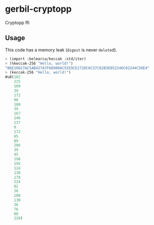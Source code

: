 # gerbil-cryptopp
Cryptopp ffi

## Usage

This code has a memory leak (`digest` is never `delete`d).

```scheme
> (import :belmarca/keccak :std/iter)
> (%keccak-256 "Hello, world!")
"B6E16D27AC5AB427A7F68900AC5559CE272DC6C37C82B3E052246C82244C50E4"
> (keccak-256 "Hello, world!")
#u8(182
    225
    109
    39
    172
    90
    180
    39
    167
    246
    137
    0
    172
    85
    89
    206
    39
    45
    198
    195
    124
    130
    179
    224
    82
    36
    108
    130
    36
    76
    80
    228)
```

